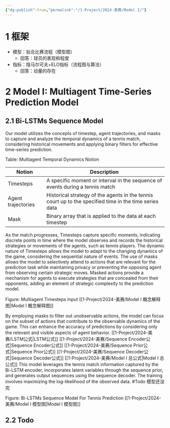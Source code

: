 ```yaml
---
{"dg-publish":true,"permalink":"/1-Project/2024-美赛/Model I/"}
---
```


# 1 框架
- 模型：拟合比赛流程（模型图）
	- 回答：球员的表现和程度
- 指标：隐马尔可夫+ELO指标（流程图与算法）
	- 回答：动量的存在
# 2 Model I: Multiagent Time-Series Prediction Model
## 2.1 Bi-LSTMs Sequence Model
Our model utilizes the concepts of timestep, agent trajectories, and masks to capture and analyze the temporal dynamics of a tennis match, considering historical movements and applying binary filters for effective time-series prediction.

Table: Multiagent Temporal Dynamics Notion

| Notion | Description |
| ---- | ---- |
| Timesteps | A specific moment or interval in the sequence of events during a tennis match |
| Agent trajectories | Historical strategy of the agents in the tennis court up to the specified time in the time series data |
| Mask | Binary array that is applied to the data at each timestep |

As the match progresses, Timesteps capture specific moments, indicating discrete points in time where the model observes and records the historical strategies or movements of the agents, such as tennis players. The dynamic nature of Timesteps allows the model to adapt to the changing dynamics of the game, considering the sequential nature of events.  The use of masks allows the model to selectively attend to actions that are relevant for the prediction task while maintaining privacy or preventing the opposing agent from observing certain strategic moves. Masked actions provide a mechanism for agents to execute strategies that are concealed from their opponents, adding an element of strategic complexity to the prediction model.

Figure: Multiagent Timesteps Input
[[1-Project/2024-美赛/Model I 概念解释图\|Model I 概念解释图]]

By employing masks to filter out unobservable actions, the model can focus on the subset of actions that contribute to the observable dynamics of the game. This can enhance the accuracy of predictions by considering only the relevant and visible aspects of agent behavior.
[[1-Project/2024-美赛/LSTM公式\|LSTM公式]]
[[1-Project/2024-美赛/Sequence Encoder公式\|Sequence Encoder公式]]
[[1-Project/2024-美赛/Sequence Prior公式\|Sequence Prior公式]]
[[1-Project/2024-美赛/Sequence Decoder公式\|Sequence Decoder公式]]
[[1-Project/2024-美赛/Model I 总公式\|Model I 总公式]]
This model leverages the tennis match information captured by the Bi-LSTM encoder, incorporates latent variables through the sequence prior, and generates output sequences using the sequence decoder. The training involves maximizing the log-likelihood of the observed data. #Todo 模型还没完

Figure: Bi-LSTMs Sequence Model For Tennis Prediction
[[1-Project/2024-美赛/Model I 模型图\|Model I 模型图]]

## 2.2 Todo